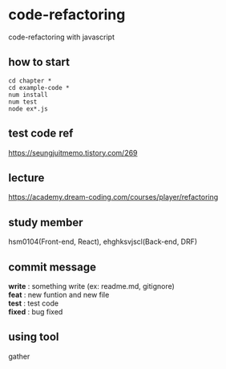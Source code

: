 # code-refactoring
code-refactoring with javascript

## how to start
```
cd chapter *
cd example-code *
num install
num test
node ex*.js
```

## test code ref
https://seungjuitmemo.tistory.com/269

## lecture
https://academy.dream-coding.com/courses/player/refactoring

## study member
hsm0104(Front-end, React), ehghksvjscl(Back-end, DRF)

## commit message
**write** : something write (ex: readme.md, gitignore)  
**feat** : new funtion and new file  
**test** : test code  
**fixed**  : bug fixed  

## using tool
gather
